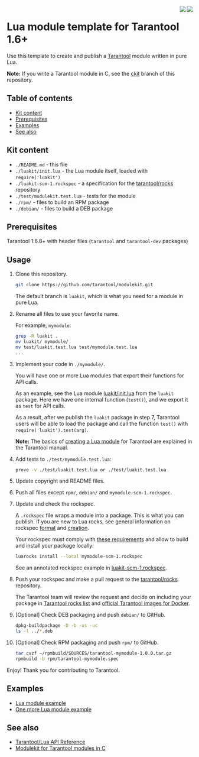 <a href="http://tarantool.org">
	<img src="https://avatars2.githubusercontent.com/u/2344919?v=2&s=250" align="right">
</a>
<a href="https://travis-ci.org/tarantool/modulekit">
	<img src="https://travis-ci.org/tarantool/modulekit.png?branch=luakit" align="right">
</a>

# Lua module template for Tarantool 1.6+

Use this template to create and publish a [Tarantool][] module written in pure
Lua.

**Note:** If you write a Tarantool module in C, see the [ckit][Ckit] branch of
this repository.

## Table of contents
* [Kit content](#kit-content)
* [Prerequisites](#prerequisites)
* [Examples](#examples)
* [See also](#see-also)

## Kit content

  * `./README.md` - this file
  * `./luakit/init.lua` - the Lua module itself, loaded with `require('luakit')`
  * `./luakit-scm-1.rockspec` - a specification for the
    [tarantool/rocks][TarantoolRocks] repository
  * `./test/modulekit.test.lua` - tests for the module
  * `./rpm/` - files to build an RPM package
  * `./debian/` - files to build a DEB package

## Prerequisites

Tarantool 1.6.8+ with header files (`tarantool` and `tarantool-dev` packages)

## Usage

1. Clone this repository.

   ```bash
   git clone https://github.com/tarantool/modulekit.git
   ```
   
   The default branch is `luakit`, which is what you need for a module in pure
   Lua.

2. Rename all files to use your favorite name.

   For example, `mymodule`:

    ```bash
    grep -R luakit .
    mv luakit/ mymodule/
    mv test/luakit.test.lua test/mymodule.test.lua
    ...
    ```

3. Implement your code in `./mymodule/`.

   You will have one or more Lua modules that export their functions for
   API calls.

   As an example, see the Lua module [luakit/init.lua][LuaModule] from the
   `luakit` package. Here we have one internal function (`test()`), and we
   export it as `test` for API calls.
   
   As a result, after we publish the `luakit` package in step 7, Tarantool
   users will be able to load the package and call the function `test()` with
   `require('luakit').test(arg)`.
   
   **Note:** The basics of [creating a Lua module][CreateLuaModule] for
   Tarantool are explained in the Tarantool manual.

4. Add tests to `./test/mymodule.test.lua`:

    ```bash
    prove -v ./test/luakit.test.lua or ./test/luakit.test.lua
    ```

5. Update copyright and README files.

6. Push all files except `rpm/`, `debian/` and `mymodule-scm-1.rockspec`.

7. Update and check the rockspec.
    
   A `.rockspec` file wraps a module into a package. This is what you can
   publish. If you are new to Lua rocks, see general information on rockspec 
   [format][RockSpecFormat] and [creation][RockSpecCreation].
   
   Your rockspec must comply with [these requirements][Requirements]
   and allow to build and install your package locally:

    ```bash
    luarocks install --local mymodule-scm-1.rockspec
    ```
    
    See an annotated rockspec example in [luakit-scm-1.rockspec][LuaRockSpec].

8. Push your rockspec and make a pull request to the
   [tarantool/rocks][TarantoolRocks] repository.
   
   The Tarantool team will review the request and decide on including your
   package in [Tarantool rocks list][TarantoolRocksList] and 
   [official Tarantool images for Docker][TarantoolDocker].

9. [Optional] Check DEB packaging and push `debian/` to GitHub.

    ```bash
    dpkg-buildpackage -D -b -us -uc
    ls -l ../*.deb
    ```

10. [Optional] Check RPM packaging and push `rpm/` to GitHub.

    ```bash
    tar cvzf ~/rpmbuild/SOURCES/tarantool-mymodule-1.0.0.tar.gz
    rpmbuild -b rpm/tarantool-mymodule.spec
    ```

Enjoy! Thank you for contributing to Tarantool.

## Examples

 * [Lua module example](http://github.com/tarantool/queue)
 * [One more Lua module example](http://github.com/tarantool/gperftools)

## See also

 * [Tarantool/Lua API Reference][TarantoolLuaReference]
 * [Modulekit for Tarantool modules in C][Ckit]

[Tarantool]: http://github.com/tarantool/tarantool
[Download]: http://tarantool.org/download.html
[Requirements]: http://github.com/tarantool/rocks#contributing
[RockSpecFormat]: http://github.com/keplerproject/luarocks/wiki/Rockspec-format
[RockSpecCreation]: http://github.com/luarocks/luarocks/wiki/Creating-a-rock
[LuaCReference]: http://pgl.yoyo.org/luai/i/_
[TarantoolLuaReference]: http://tarantool.org/doc/reference/index.html
[TarantoolCReference]: http://tarantool.org/doc/reference/capi.html
[TarantoolRocks]: http://github.com/tarantool/rocks
[TarantoolRocksList]: http://tarantool.org/rocks.html
[TarantoolDocker]: http://github.com/tarantool/docker
[Luakit]: http://github.com/tarantool/modulekit/tree/luakit
[Ckit]: http://github.com/tarantool/modulekit/tree/ckit
[LuaModule]: http://github.com/tarantool/modulekit/blob/luakit/luakit/init.lua
[CModule]: http://github.com/tarantool/modulekit/blob/ckit/ckit/lib.c
[LuaCModule]: http://github.com/tarantool/modulekit/blob/ckit/ckit/init.lua
[LuaRockSpec]: http://github.com/tarantool/modulekit/blob/luakit/luakit-scm-1.rockspec
[CRockSpec]: http://github.com/tarantool/modulekit/blob/ckit/ckit-scm-1.rockspec
[CreateLuaModule]: http://tarantool.org/en/doc/book/app_server/creating_app.html#modules-rocks-and-applications
